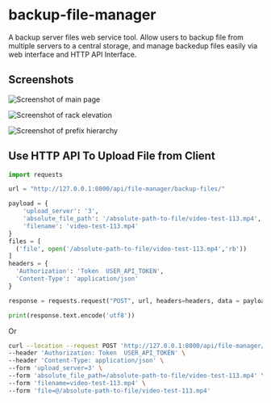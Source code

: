 # backup-file-manager

A backup server files web service tool. Allow users to backup file from
multiple servers to a central storage, and manage backedup files easily via
web interface and HTTP API Interface.

## Screenshots

![Screenshot of main page](docs/media/screenshot1.png "Main page")

![Screenshot of rack elevation](docs/media/screenshot2.png "Rack elevation")

![Screenshot of prefix hierarchy](docs/media/screenshot3.png "Prefix hierarchy")

## Use HTTP API To Upload File from Client

```python
import requests

url = "http://127.0.0.1:8000/api/file-manager/backup-files/"

payload = {
    'upload_server': '3',
    'absolute_file_path': '/absolute-path-to-file/video-test-113.mp4',
    'filename': 'video-test-113.mp4'
}
files = [
  ('file', open('/absolute-path-to-file/video-test-113.mp4','rb'))
]
headers = {
  'Authorization': 'Token  USER_API_TOKEN',
  'Content-Type': 'application/json'
}

response = requests.request("POST", url, headers=headers, data = payload, files = files)

print(response.text.encode('utf8'))

```

Or

```bash
curl --location --request POST 'http://127.0.0.1:8000/api/file-manager/backup-files/' \
--header 'Authorization: Token  USER_API_TOKEN' \
--header 'Content-Type: application/json' \
--form 'upload_server=3' \
--form 'absolute_file_path=/absolute-path-to-file/video-test-113.mp4' \
--form 'filename=video-test-113.mp4' \
--form 'file=@/absolute-path-to-file/video-test-113.mp4'
```
